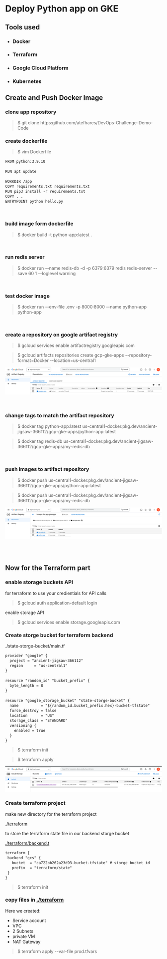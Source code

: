 # Deploy Python app on GKE

## Tools used

- ### Docker
- ### Terraform
- ### Google Cloud Platform
- ### Kubernetes

## Create and Push Docker Image

### clone app repository
>$ git clone https:github.com/atefhares/DevOps-Challenge-Demo-Code

### create dockerfile
>$ vim Dockerfile
```
FROM python:3.9.10

RUN apt update 

WORKDIR /app
COPY requirements.txt requirements.txt
RUN pip3 install -r requirements.txt
COPY . .
ENTRYPOINT python hello.py

```
<br>

### build image form dockerfile
>$ docker build -t python-app:latest .
<br>

### run redis server
>$ docker run --name redis-db -d -p 6379:6379 redis redis-server --save 60 1 --loglevel warning

<br>

### test docker image
>$ docker run --env-file .env -p 8000:8000 --name python-app python-app

<br>

### create a repository on google artifact registry
>$ gcloud services enable artifactregistry.googleapis.com

>$ gcloud artifacts repositories create gcp-gke-apps --repository-format=Docker --location=us-central1

![img](screenshots/Screenshot%20from%202022-10-30%2021-24-43.png)

<br>

### change tags to match the artifact repository 
>$ docker tag python-app:latest us-central1-docker.pkg.dev/ancient-jigsaw-366112/gcp-gke-apps/python-app:latest

>$ docker tag redis-db us-central1-docker.pkg.dev/ancient-jigsaw-366112/gcp-gke-apps/my-redis-db

<br>

### push images to artifact repository

>$ docker push us-central1-docker.pkg.dev/ancient-jigsaw-366112/gcp-gke-apps/python-app:latest

>$ docker push us-central1-docker.pkg.dev/ancient-jigsaw-366112/gcp-gke-apps/my-redis-db

![img](screenshots/Screenshot%20from%202022-10-30%2021-27-18.png)

<br>
<br>

## Now for the Terraform part

### enable storage buckets API
for terraform to use your credientials for API calls
>$ gcloud auth application-default login

enable storage API
>$ gcloud services enable storage.googleapis.com

### Create storge bucket for terraform backend

./state-storge-bucket/main.tf

```
provider "google" {
  project = "ancient-jigsaw-366112"
  region     = "us-central1"
}

resource "random_id" "bucket_prefix" {
  byte_length = 8
}

resource "google_storage_bucket" "state-storge-bucket" {
  name          = "${random_id.bucket_prefix.hex}-bucket-tfstate"
  force_destroy = false
  location      = "US"
  storage_class = "STANDARD"
  versioning {
    enabled = true
  }
}
```

>$ terraform init

>$ terraform apply

![](screenshots/Screenshot%20from%202022-10-30%2022-13-39.png)

### Create terraform project
make new directory for the terraform project


[./terraform](terraform)

to store the terraform state file in our backend storge bucket

[./terraform/backend.t](terraform/backend.tf)

```
terraform {
 backend "gcs" {
   bucket  = "ca722bb262a23d93-bucket-tfstate" # storge bucket id
   prefix  = "terraform/state"
 }
}
```

>$ terraform init

### copy files in [./terraform](terraform)
Here we created:
- Service account
- VPC
- 2 Subnets
- private VM
- NAT Gateway

>$ terraform apply --var-file prod.tfvars
